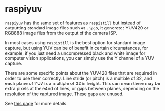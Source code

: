 # raspiyuv

`raspiyuv` has the same set of features as `raspistill` but instead of outputting standard image files such as `.jpg`s, it generates YUV420 or RGB888 image files from the output of the camera ISP.

In most cases using `raspistill` is the best option for standard image capture, but using YUV can be of benefit in certain circumstances, for example, if you just need a uncompressed black and white image for computer vision applications, you can simply use the Y channel of a YUV capture.

There are some specific points about the YUV420 files that are required in order to use them correctly. Line stride (or pitch) is a multiple of 32, and each plane of YUV is a multiple of 32 in height. This can mean there may be extra pixels at the e4nd of lines, or gaps between planes, depending on the resolution of the captured image. These gaps are unused.

See [this page](./raw.md) for more details.

